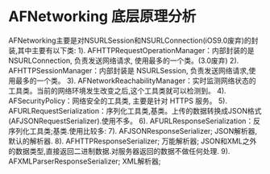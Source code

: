 # AFNetworking 底层原理分析

AFNetworking主要是对NSURLSession和NSURLConnection(iOS9.0废弃)的封装,其中主要有以下类:
1). AFHTTPRequestOperationManager：内部封装的是 NSURLConnection, 负责发送网络请求, 使用最多的一个类。(3.0废弃)
2). AFHTTPSessionManager：内部封装是 NSURLSession, 负责发送网络请求,使用最多的一个类。
3). AFNetworkReachabilityManager：实时监测网络状态的工具类。当前的网络环境发生改变之后,这个工具类就可以检测到。
4). AFSecurityPolicy：网络安全的工具类, 主要是针对 HTTPS 服务。
5). AFURLRequestSerialization：序列化工具类,基类。上传的数据转换成JSON格式
(AFJSONRequestSerializer).使用不多。
6). AFURLResponseSerialization：反序列化工具类;基类.使用比较多:
7). AFJSONResponseSerializer; JSON解析器,默认的解析器.
8). AFHTTPResponseSerializer; 万能解析器; JSON和XML之外的数据类型,直接返回二进制数据.对服务器返回的数据不做任何处理.
9). AFXMLParserResponseSerializer; XML解析器;
